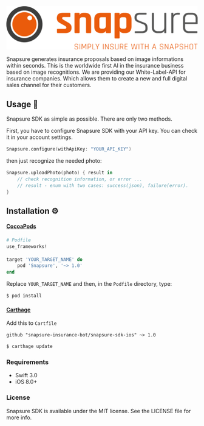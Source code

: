 <img src="assets/logo.png" alt="Snapsure">

Snapsure generates insurance proposals based on image informations within seconds. This is the worldwide first AI in the insurance business based on image recognitions. We are providing our White-Label-API for insurance companies. Which allows them to create a new and full digital sales channel for their customers.

## Usage 🚀 ##

Snapsure SDK as simple as possible. There are only two methods.

First, you have to configure Snapsure SDK with your API key. You can check it in your account settings.

```swift
Snapsure.configure(withApiKey: "YOUR_API_KEY")
```
then just recognize the needed photo: 

```swift
Snapsure.uploadPhoto(photo) { result in
    // check recognition information, or error ...
    // result - enum with two cases: success(json), failure(error).
}
```

## Installation ⚙️ ##

#### [CocoaPods](https://guides.cocoapods.org/using/using-cocoapods.html)

```ruby
# Podfile
use_frameworks!

target 'YOUR_TARGET_NAME' do
    pod 'Snapsure', '~> 1.0'
end
```

Replace `YOUR_TARGET_NAME` and then, in the `Podfile` directory, type:

```bash
$ pod install
```

#### [Carthage](https://github.com/Carthage/Carthage)

Add this to `Cartfile`

```
github "snapsure-insurance-bot/snapsure-sdk-ios" ~> 1.0
```

```bash
$ carthage update
```

### Requirements ###

* Swift 3.0
* iOS 8.0+

### License ###

Snapsure SDK is available under the MIT license. See the LICENSE file for more info.

